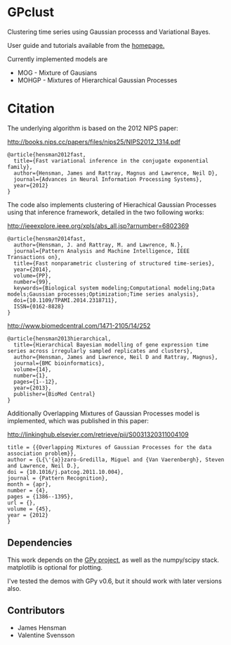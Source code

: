 GPclust
=====

Clustering time series using Gaussian processs and Variational Bayes. 

User guide and tutorials available from the [homepage.](http://staffwww.dcs.sheffield.ac.uk/people/J.Hensman/gpclust.html)

Currently implemented models are

* MOG - Mixture of Gausians
* MOHGP - Mixtures of Hierarchical Gaussian Processes

Citation
========

The underlying algorithm is based on the 2012 NIPS paper:


http://books.nips.cc/papers/files/nips25/NIPS2012_1314.pdf
```TeX
@article{hensman2012fast,
  title={Fast variational inference in the conjugate exponential family},
  author={Hensman, James and Rattray, Magnus and Lawrence, Neil D},
  journal={Advances in Neural Information Processing Systems},
  year={2012}
}
```

The code also implements clustering of Hierachical Gaussian Processes using that inference framework, detailed in the two following works:

http://ieeexplore.ieee.org/xpls/abs_all.jsp?arnumber=6802369
```TeX
@article{hensman2014fast,
  author={Hensman, J. and Rattray, M. and Lawrence, N.},
  journal={Pattern Analysis and Machine Intelligence, IEEE Transactions on},
  title={Fast nonparametric clustering of structured time-series},
  year={2014},
  volume={PP},
  number={99},
  keywords={Biological system modeling;Computational modeling;Data models;Gaussian processes;Optimization;Time series analysis},
  doi={10.1109/TPAMI.2014.2318711},
  ISSN={0162-8828}
}
```

http://www.biomedcentral.com/1471-2105/14/252
```TeX
@article{hensman2013hierarchical,
  title={Hierarchical Bayesian modelling of gene expression time series across irregularly sampled replicates and clusters},
  author={Hensman, James and Lawrence, Neil D and Rattray, Magnus},
  journal={BMC bioinformatics},
  volume={14},
  number={1},
  pages={1--12},
  year={2013},
  publisher={BioMed Central}
}
```


Additionally Overlapping Mixtures of Gaussian Processes model is implemented, which was published in this paper:

http://linkinghub.elsevier.com/retrieve/pii/S0031320311004109
```@article{Lazaro-Gredilla2012,
title = {{Overlapping Mixtures of Gaussian Processes for the data association problem}},
author = {L{\'{a}}zaro-Gredilla, Miguel and {Van Vaerenbergh}, Steven and Lawrence, Neil D.},
doi = {10.1016/j.patcog.2011.10.004},
journal = {Pattern Recognition},
month = {apr},
number = {4},
pages = {1386--1395},
url = {},
volume = {45},
year = {2012}
}
```


Dependencies
------------

This work depends on the [GPy project](https://github.com/SheffieldML/GPy), as well as the numpy/scipy stack. matplotlib is optional for plotting. 

I've tested the demos with GPy v0.6, but it should work with later versions also. 


Contributors
------------

- James Hensman
- Valentine Svensson
